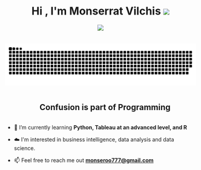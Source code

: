 <h1 align="center"><b>Hi , I'm Monserrat Vilchis </b><img src="https://media.giphy.com/media/hvRJCLFzcasrR4ia7z/giphy.gif" width="35"></h1>
<!--  -->
<p align="center">
  <a href="https://github.com/DenverCoder1/readme-typing-svg"><img src="https://readme-typing-svg.herokuapp.com?font=Time+New+Roman&color=cyan&size=25&center=true&vCenter=true&width=600&height=100&lines=Business+Intelligence+Analyst+&hearts;++;Self-taught+Data+Analyst,;Love+to+learn+new+stuffs..<3"></a>
</p>


<br>


<!--- snake -->
<div align="center">
  <img  src="https://github.com/1999AZZAR/1999AZZAR/blob/readme/resources/img/grid-snake.svg"
       alt="snake" /></a>
</div>


<!--h2 without bottom border-->
<div id="user-content-toc">
  <ul align="center">
    <summary><h2 style="display: inline-block">Confusion is part of Programming</h2></summary>
  </ul>
</div>


<!--Intro start-->
- 🔭 I’m currently learning **Python, Tableau at an advanced level, and R**

- ☁️ I'm interested in business intelligence, data analysis and data science. 

- 📫 Feel free to reach me out **monseroo777@gmail.com**

<!--Intro end-->


